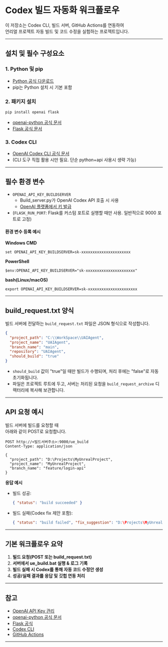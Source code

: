 
# Codex 빌드 자동화 워크플로우

이 저장소는 Codex CLI, 빌드 서버, GitHub Actions를 연동하여  
언리얼 프로젝트 자동 빌드 및 코드 수정을 실험하는 프로젝트입니다.

---

## 설치 및 필수 구성요소

### 1. Python 및 pip
- [Python 공식 다운로드](https://www.python.org/downloads/)
- pip는 Python 설치 시 기본 포함

### 2. 패키지 설치
```bash
pip install openai flask
```
- [openai-python 공식 문서](https://github.com/openai/openai-python)
- [Flask 공식 문서](https://flask.palletsprojects.com/)

### 3. Codex CLI  
- [OpenAI Codex CLI 공식 문서](https://github.com/openai/openai-codex-cli)
- (CLI 도구 직접 활용 시만 필요. 단순 python+api 사용시 생략 가능)

---

## 필수 환경 변수

- `OPENAI_API_KEY_BUILDSERVER`  
  - Build_server.py가 OpenAI Codex API 호출 시 사용  
  - [OpenAI 플랫폼에서 키 발급](https://platform.openai.com/api-keys)
- (`FLASK_RUN_PORT`: Flask를 커스텀 포트로 실행할 때만 사용. 일반적으로 9000 포트로 고정)

#### 환경 변수 등록 예시
**Windows CMD**
```
set OPENAI_API_KEY_BUILDSERVER=sk-xxxxxxxxxxxxxxxxxxxxxx
```
**PowerShell**
```
$env:OPENAI_API_KEY_BUILDSERVER="sk-xxxxxxxxxxxxxxxxxxxxxx"
```
**bash(Linux/macOS)**
```
export OPENAI_API_KEY_BUILDSERVER=sk-xxxxxxxxxxxxxxxxxxxxxx
```

---

## build_request.txt 양식

빌드 서버에 전달하는 `build_request.txt` 파일은 JSON 형식으로 작성합니다.

```json
{
  "project_path": "C:\\WorkSpace\\UAIAgent",
  "project_name": "UAIAgent",
  "branch_name": "main",
  "repository": "UAIAgent",
  "should_build": "true"
}
```

- `should_build` 값이 "true"일 때만 빌드가 수행되며, 처리 후에는 "false"로 자동 초기화됩니다.
- 파일은 프로젝트 루트에 두고, 서버는 처리된 요청을 `build_request_archive` 디렉터리에 복사해 보관합니다.

---

## API 요청 예시

빌드 서버에 빌드를 요청할 때  
아래와 같이 POST로 요청합니다.

```
POST http://<빌드서버주소>:9000/ue_build
Content-Type: application/json

{
  "project_path": "D:\Projects\MyUnrealProject",
  "project_name": "MyUnrealProject",
  "branch_name": "feature/login-api"
}
```

**응답 예시**
- 빌드 성공:  
  ```json
  { "status": "build succeeded" }
  ```
- 빌드 실패(Codex fix 제안 포함):  
  ```json
  { "status": "build failed", "fix_suggestion": "D:\Projects\MyUnrealProject\codex_fix.txt" }
  ```

---

## 기본 워크플로우 요약

1. **빌드 요청(POST 또는 build_request.txt)**  
2. **서버에서 ue_build.bat 실행 & 로그 기록**  
3. **빌드 실패 시 Codex를 통해 자동 코드 수정안 생성**  
4. **성공/실패 결과를 응답 및 깃헙 연동 처리**

---

## 참고

- [OpenAI API Key 관리](https://platform.openai.com/api-keys)
- [openai-python 공식 문서](https://github.com/openai/openai-python)
- [Flask 공식](https://flask.palletsprojects.com/)
- [Codex CLI](https://github.com/openai/openai-codex-cli)
- [GitHub Actions](https://docs.github.com/actions)

---
